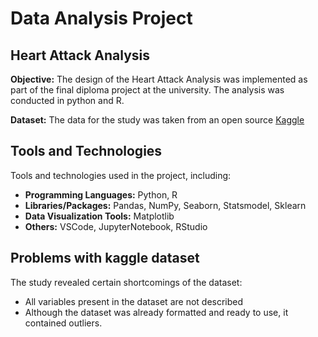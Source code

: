 # Data Analysis Project


## Heart Attack Analysis
**Objective:** The design of the Heart Attack Analysis was implemented as part of the final diploma project at the university. The analysis was conducted in python and R. 

**Dataset:** The data for the study was taken from an open source [Kaggle](https://www.kaggle.com/datasets/rashikrahmanpritom/heart-attack-analysis-prediction-dataset)

## Tools and Technologies
Tools and technologies used in the project, including:
- **Programming Languages:** Python, R
- **Libraries/Packages:** Pandas, NumPy, Seaborn, Statsmodel, Sklearn
- **Data Visualization Tools:** Matplotlib
- **Others:** VSCode, JupyterNotebook, RStudio

## Problems with kaggle dataset
The study revealed certain shortcomings of the dataset:
 - All variables present in the dataset are not described
 - Although the dataset was already formatted and ready to use, it contained outliers.
